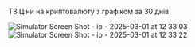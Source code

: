 ТЗ 
Ціни на криптовалюту з графіком за 30 днів

![Simulator Screen Shot - ip - 2025-03-01 at 12 33 03](https://github.com/user-attachments/assets/c9de6bbf-8e22-4cd9-b2af-02937460b32d)
![Simulator Screen Shot - ip - 2025-03-01 at 12 33 22](https://github.com/user-attachments/assets/2d9f8994-988a-467c-bb22-40da95cfdf39)
